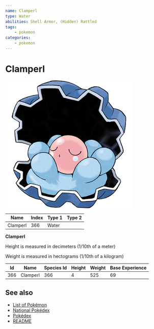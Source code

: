 ```yaml
---
name: Clamperl
type: Water
abilities: Shell Armor, (Hidden) Rattled
tags:
    - pokemon
categories:
    - pokemon
---
```


# Clamperl


![Clamperl](images/366.png)

| **Name** | **Index** | **Type 1** | **Type 2** |
|----|----|----|----|
| Clamperl | 366 | Water  |  |

**Clamperl** 


Height is measured in decimeters (1/10th of a meter)

Weight is measured in hectograms (1/10th of a kilogram)

| **Id** | **Name** | **Species Id** | **Height** | **Weight** | **Base Experience** |
|--------|----------|----------------|------------|------------|---------------------|
| 366 | Clamperl | 366 | 4 | 525 | 69 |


## See also

- [List of Pokémon](../pokemon.md)
- [National Pokédex](../national_pokedex.md)
- [Pokédex](../pokedex.md)
- [README](../README.md)
